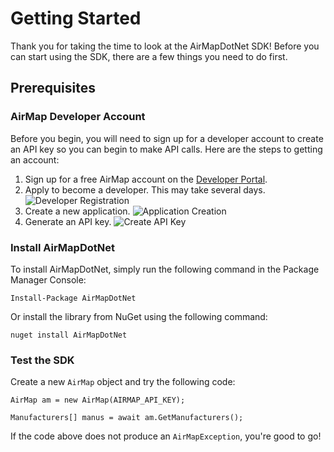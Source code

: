 Getting Started
=========

Thank you for taking the time to look at the AirMapDotNet SDK!  Before you can start using the SDK, there are a few things you need to do first.

## Prerequisites

### AirMap Developer Account

Before you begin, you will need to sign up for a developer account to create an API key so you can begin to make API calls.  Here are the steps to getting an account:

1. Sign up for a free AirMap account on the [Developer Portal](https://dashboard.airmap.io/developer/).
2. Apply to become a developer.  This may take several days.
![Developer Registration](https://files.readme.io/c80a8e0-applydeveloper.png)
3. Create a new application.
![Application Creation](https://files.readme.io/65ba1a7-addapplication.png)
4. Generate an API key.
![Create API Key](https://files.readme.io/c451f67-generatekey.png)

### Install AirMapDotNet

To install AirMapDotNet, simply run the following command in the Package Manager Console:

```
Install-Package AirMapDotNet
```

Or install the library from NuGet using the following command:

```
nuget install AirMapDotNet
```

### Test the SDK

Create a new `AirMap` object and try the following code:

```CSharp
AirMap am = new AirMap(AIRMAP_API_KEY);

Manufacturers[] manus = await am.GetManufacturers();
```

If the code above does not produce an `AirMapException`, you're good to go!